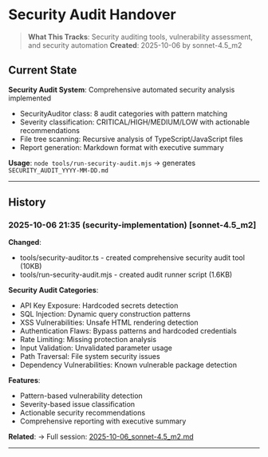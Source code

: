 # Security Audit Handover

> **What This Tracks**: Security auditing tools, vulnerability assessment, and security automation
> **Created**: 2025-10-06 by sonnet-4.5_m2

## Current State

**Security Audit System**: Comprehensive automated security analysis implemented
- SecurityAuditor class: 8 audit categories with pattern matching
- Severity classification: CRITICAL/HIGH/MEDIUM/LOW with actionable recommendations
- File tree scanning: Recursive analysis of TypeScript/JavaScript files
- Report generation: Markdown format with executive summary

**Usage**: `node tools/run-security-audit.mjs` → generates `SECURITY_AUDIT_YYYY-MM-DD.md`

---

## History

### 2025-10-06 21:35 (security-implementation) [sonnet-4.5_m2]

**Changed**:
- tools/security-auditor.ts - created comprehensive security audit tool (10KB)
- tools/run-security-audit.mjs - created audit runner script (1.6KB)

**Security Audit Categories**:
- API Key Exposure: Hardcoded secrets detection
- SQL Injection: Dynamic query construction patterns
- XSS Vulnerabilities: Unsafe HTML rendering detection
- Authentication Flaws: Bypass patterns and hardcoded credentials
- Rate Limiting: Missing protection analysis
- Input Validation: Unvalidated parameter usage
- Path Traversal: File system security issues
- Dependency Vulnerabilities: Known vulnerable package detection

**Features**:
- Pattern-based vulnerability detection
- Severity-based issue classification
- Actionable security recommendations
- Comprehensive reporting with executive summary

**Related**:
→ Full session: [2025-10-06_sonnet-4.5_m2.md](#security-audit-implementation)

---